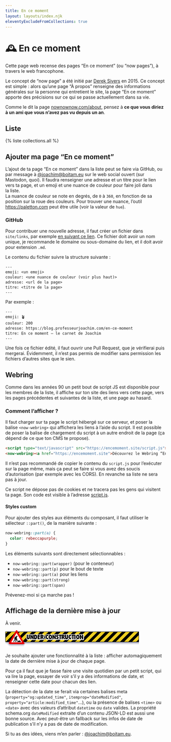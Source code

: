 ```yaml
---
title: En ce moment
layout: layouts/index.njk
eleventyExcludeFromCollections: true
---
```


# <span aria-hidden>🕰</span> En ce moment

Cette page web recense des pages “En ce moment” (ou <span lang="en">“now pages”</span>), à travers le web francophone.

Le concept de <span lang="en">“now page”</span> a été initié par <a href="https://sive.rs/nowff" rel="nofollow" hreflang="en">Derek Sivers</a> en 2015. Ce concept est simple : alors qu’une page “À propos” renseigne des informations générales sur la personne qui entretient le site, la page “En ce moment” apporte des précisions sur ce qui se passe actuellement dans sa vie.

Comme le dit la page <a href="https://nownownow.com/about" rel="nofollow" hreflang="en">nownownow.com/about</a>, pensez à <strong>ce que vous diriez à un ami que vous n’avez pas vu depuis un an</strong>.

## Liste

{% liste collections.all %}

## Ajouter ma page “En ce moment”

L’ajout de ta page “En ce moment” dans la liste peut se faire via GitHub, ou par message à <a href="https://boitam.eu/@joachim">@joachim@boitam.eu</a> sur le web social ouvert (sur Mastodon, quoi). Il faudra renseigner une adresse et un titre pour le lien vers ta page, et un emoji et une nuance de couleur pour faire joli dans la liste.   
La nuance de couleur se note en degrés, de `0` à `360`, en fonction de sa position sur la roue des couleurs. Pour trouver une nuance, l’outil <https://paletton.com> peut être utile (voir la valeur de `hue`).

### GitHub

Pour contribuer une nouvelle adresse, il faut créer un fichier dans `site/links`, par exemple <a href="https://github.com/joachimesque/en-ce-moment/new/main/site/links" rel="nofollow noopener noreferer">en suivant ce lien</a>. Ce fichier doit avoir un nom unique, je recommande le domaine ou sous-domaine du lien, et il doit avoir pour extension `.md`.

Le contenu du fichier suivre la structure suivante :

```
---
emoji: <un emoji>
couleur: <une nuance de couleur (voir plus haut)>
adresse: <url de la page>
titre: <titre de la page>
---
```

Par exemple :

```
---
emoji: 🪴
couleur: 200
adresse: https://blog.professeurjoachim.com/en-ce-moment
titre: En ce moment — le carnet de Joachim
---
```

Une fois ce fichier édité, il faut ouvrir une Pull Request, que je vérifierai puis mergerai. Évidemment, il n’est pas permis de modifier sans permission les fichiers d’autres sites que le sien.

## Webring

Comme dans les années 90 un petit bout de script JS est disponible pour les membres de la liste, il affiche sur ton site des liens vers cette page, vers les pages précédentes et suivantes de la liste, et une page au hasard.

### Comment l’afficher ?   

Il faut charger sur ta page le script hébergé sur ce serveur, et poser la balise `<now-webring>` qui affichera les liens à l’aide du script. Il est possible de poser la balise de chargement du script à un autre endroit de la page (ça dépend de ce que ton CMS te propose).

```html
<script type="text/javascript" src="https://encemoment.site/script.js"></script>
<now-webring><a href="https://encemoment.site">Découvrez le Webring “En ce moment”</a></now-webring>
```

Il n’est pas recommandé de copier le contenu du `script.js` pour l’exécuter sur la page même, mais ça peut  se faire si vous avez des soucis d’autorisation (par exemple avec les CORS). En revanche sa liste ne sera pas à jour.

Ce script ne dépose pas de cookies et ne tracera pas les gens qui visitent ta page. Son code est visible à l’adresse [script.js](./script.js).

#### Styles custom

Pour ajouter des styles aux éléments du composant, il faut utiliser le sélecteur `::part()`, de la manière suivante :

```css
now-webring::part(a) {
  color: rebeccapurple;
}
```

Les éléments suivants sont directement sélectionnables :

- `now-webring::part(wrapper)` (pour le conteneur)
- `now-webring::part(p)` pour le bout de texte
- `now-webring::part(a)` pour les liens
- `now-webring::part(strong)`
- `now-webring::part(span)`

Prévenez-moi si ça marche pas !

## Affichage de la dernière mise à jour

À venir.

![Image marquée “Under construction” (« travaux en cours »)](assets/img/under-construction.gif)

Je souhaite ajouter une fonctionnalité à la liste : afficher automagiquement la date de dernière mise à jour de chaque page.

Pour ça il faut que je fasse faire une visite quotidien par un petit script, qui va lire la page, essayer de voir s’il y a des informations de date, et renseigner cette date pour chacun des lien.

La détection de la date se ferait via certaines balises meta (`property="og:updated_time"`, `itemprop="dateModified"`, `property="article:modified_time"`…), ou la présence de balises `<time>` ou `<date>` avec des valeurs d’attribut `datetime` ou `date` valides. La propriété schema.org
`dateModified` extraite d’un contenu JSON-LD est aussi une bonne source. Avec peut-être un fallback sur les infos de date de publication s’il n’y a pas de date de modification.

Si tu as des idées, viens m’en parler : <a href="https://boitam.eu/@joachim">@joachim@boitam.eu</a>.
